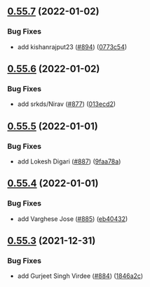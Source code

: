 ## [0.55.7](https://github.com/EddieHubCommunity/LinkFree/compare/v0.55.6...v0.55.7) (2022-01-02)


### Bug Fixes

* add kishanrajput23 ([#894](https://github.com/EddieHubCommunity/LinkFree/issues/894)) ([0773c54](https://github.com/EddieHubCommunity/LinkFree/commit/0773c54a90fc9a67a4568456c3f4b15cd7d96623))



## [0.55.6](https://github.com/EddieHubCommunity/LinkFree/compare/v0.55.5...v0.55.6) (2022-01-02)


### Bug Fixes

* add srkds/Nirav ([#877](https://github.com/EddieHubCommunity/LinkFree/issues/877)) ([013ecd2](https://github.com/EddieHubCommunity/LinkFree/commit/013ecd2657be48721ff40aa3c61a78165488a1c9))



## [0.55.5](https://github.com/EddieHubCommunity/LinkFree/compare/v0.55.4...v0.55.5) (2022-01-01)


### Bug Fixes

* add Lokesh Digari ([#887](https://github.com/EddieHubCommunity/LinkFree/issues/887)) ([9faa78a](https://github.com/EddieHubCommunity/LinkFree/commit/9faa78aa47fbf10bcb3dd0e19d26bee8cc0a65db))



## [0.55.4](https://github.com/EddieHubCommunity/LinkFree/compare/v0.55.3...v0.55.4) (2022-01-01)


### Bug Fixes

* add Varghese Jose ([#885](https://github.com/EddieHubCommunity/LinkFree/issues/885)) ([eb40432](https://github.com/EddieHubCommunity/LinkFree/commit/eb404328289e7a70b55348b188290a3141d3c2a9))



## [0.55.3](https://github.com/EddieHubCommunity/LinkFree/compare/v0.55.2...v0.55.3) (2021-12-31)


### Bug Fixes

* add Gurjeet Singh Virdee ([#884](https://github.com/EddieHubCommunity/LinkFree/issues/884)) ([1846a2c](https://github.com/EddieHubCommunity/LinkFree/commit/1846a2c621ffda62444997ca358b559d090406fe))




